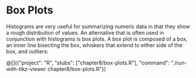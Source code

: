 # Box Plots

Histograms are very useful for summarizing numeric data in that they show
a rough distribution of values. An alternative that is often used in conjunction
with histograms is box plots. A box plot is composed of a box, an inner line
bisecting the box, whiskers that extend to either side of the box, and outliers:

@[]({"project": "R", "stubs": ["chapter8/box-plots.R"], "command": "./run-with-tikz-viewer chapter8/box-plots.R"})

